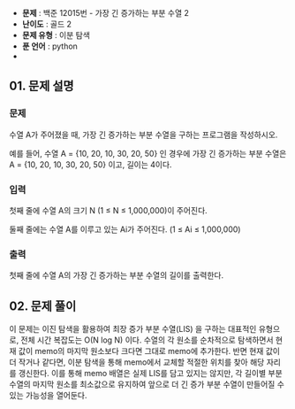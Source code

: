 - **문제** : 백준 12015번 - 가장 긴 증가하는 부분 수열 2 
- **난이도** : 골드 2
- **문제 유형** : 이분 탐색
- **푼 언어** : python
- 
## 01. 문제 설명

### 문제
수열 A가 주어졌을 때, 가장 긴 증가하는 부분 수열을 구하는 프로그램을 작성하시오.

예를 들어, 수열 A = {10, 20, 10, 30, 20, 50} 인 경우에 가장 긴 증가하는 부분 수열은 A = {10, 20, 10, 30, 20, 50} 이고, 길이는 4이다.

### 입력
첫째 줄에 수열 A의 크기 N (1 ≤ N ≤ 1,000,000)이 주어진다.

둘째 줄에는 수열 A를 이루고 있는 Ai가 주어진다. (1 ≤ Ai ≤ 1,000,000)

### 출력
첫째 줄에 수열 A의 가장 긴 증가하는 부분 수열의 길이를 출력한다.

## 02. 문제 풀이
이 문제는 이진 탐색을 활용하여 최장 증가 부분 수열(LIS) 을 구하는 대표적인 유형으로, 전체 시간 복잡도는 O(N log N) 이다.
수열의 각 원소를 순차적으로 탐색하면서 현재 값이 memo의 마지막 원소보다 크다면 그대로 memo에 추가한다. 
반면 현재 값이 더 작거나 같다면, 이분 탐색을 통해 memo에서 교체할 적절한 위치를 찾아 해당 자리를 갱신한다. 
이를 통해 memo 배열은 실제 LIS를 담고 있지는 않지만, 각 길이별 부분 수열의 마지막 원소를 최소값으로 유지하여 앞으로 더 긴 증가 부분 수열이 만들어질 수 있는 가능성을 열어둔다.
